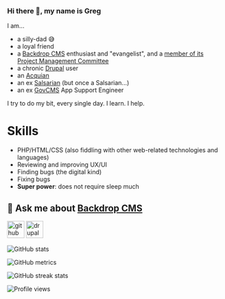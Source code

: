 ### Hi there 👋, my name is Greg

I am...
- a silly-dad 😅
- a loyal friend
- a [Backdrop CMS](https://backdropcms.org) enthusiast and "evangelist", and a [member of its Project Management Committee](https://backdropcms.org/leadership#members)
- a chronic [Drupal](https://www.drupal.org/) user
- an [Acquian](https://www.acquia.com)
- an ex [Salsarian](https://salsa.digital) (but once a Salsarian...)
- an ex [GovCMS](https://www.govcms.gov.au) App Support Engineer

I try to do my bit, every single day. I learn. I help.

# Skills
- PHP/HTML/CSS (also fiddling with other web-related technologies and languages)
- Reviewing and improving UX/UI
- Finding bugs (the digital kind)
- Fixing bugs
- **Super power**: does not require sleep much

## 💬 Ask me about [Backdrop CMS](https://backdropcms.org)

[<img src='https://cdn.jsdelivr.net/npm/simple-icons@3.0.1/icons/github.svg' alt='github' height='40'>](https://github.com/klonos)
[<img src='https://cdn.jsdelivr.net/npm/simple-icons@3.0.1/icons/drupal.svg' alt='drupal' height='40'>](https://www.drupal.org/u/klonos)

![GitHub stats](https://github-readme-stats.vercel.app/api?username=klonos&show_icons=true&count_private=true)  

![GitHub metrics](https://metrics.lecoq.io/klonos)  

![GitHub streak stats](https://github-readme-streak-stats.herokuapp.com/?user=klonos)  

![Profile views](https://gpvc.arturio.dev/klonos)  

<!--
**klonos/klonos** is a ✨ _special_ ✨ repository because its `README.md` (this file) appears on your GitHub profile.

@todo:
- tweak readme stats: https://github.com/anuraghazra/github-readme-stats
- check https://github.com/marketplace/actions/profile-readme-stats
- check https://github.com/anmol098/waka-readme-stats

Here are some ideas to get you started:

- 🔭 I’m currently working on ...
- 🌱 I’m currently learning ...
- 👯 I’m looking to collaborate on ...
- 🤔 I’m looking for help with ...
- 💬 Ask me about ...
- 📫 How to reach me: ...
- 😄 Pronouns: ...
- ⚡ Fun fact: ...
-->
